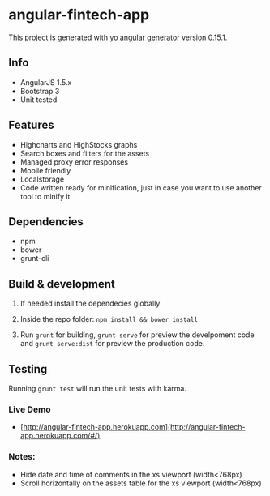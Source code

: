 # angular-fintech-app

This project is generated with [yo angular generator](https://github.com/yeoman/generator-angular)
version 0.15.1.

## Info

* AngularJS 1.5.x
* Bootstrap 3
* Unit tested 


## Features

* Highcharts and HighStocks graphs
* Search boxes and filters for the assets
* Managed proxy error responses
* Mobile friendly
* Localstorage 
* Code written ready for minification, just in case you want to use another tool to minify it


## Dependencies

* npm
* bower
* grunt-cli


## Build & development

1. If needed install the dependecies globally

2. Inside the repo folder: `npm install && bower install`

3. Run `grunt` for building, `grunt serve` for preview the develpoment code and `grunt serve:dist` for preview the production code.


## Testing

Running `grunt test` will run the unit tests with karma.


### Live Demo ###

* [http://angular-fintech-app.herokuapp.com](http://angular-fintech-app.herokuapp.com/#/)


### Notes:
* Hide date and time of comments in the xs viewport (width<768px)
* Scroll horizontally on the assets table for the xs viewport (width<768px)